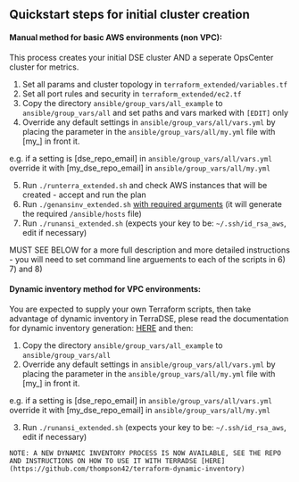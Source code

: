 
## Quickstart steps for initial cluster creation

#### Manual method for basic AWS environments (non VPC):

This process creates your initial DSE cluster AND a seperate OpsCenter cluster for metrics.

1. Set all params and cluster topology in `terraform_extended/variables.tf`
2. Set all port rules and security in `terraform_extended/ec2.tf`
3. Copy the directory `ansible/group_vars/all_example` to `ansible/group_vars/all` and set paths and vars marked with `[EDIT]` only
4. Override any default settings in `ansible/group_vars/all/vars.yml` by placing the parameter in the `ansible/group_vars/all/my.yml` file with  [my_] in front it.

e.g. if a setting is [dse_repo_email] in `ansible/group_vars/all/vars.yml` override it with [my_dse_repo_email] in `ansible/group_vars/all/my.yml`


5. Run `./runterra_extended.sh` and check AWS instances that will be created - accept and run the plan 
6. Run `./genansinv_extended.sh` [with required arguments](genansinv_extended.md) (it will generate the required `/ansible/hosts` file)
7. Run `./runansi_extended.sh` (expects your key to be: `~/.ssh/id_rsa_aws`, edit if necessary)

MUST SEE BELOW for a more full description and more detailed instructions - you will need to set command line arguements to each of the scripts in 6) 7) and 8)

#### Dynamic inventory method for VPC environments:

You are expected to supply your own Terraform scripts, then take advantage of dynamic inventory in TerraDSE, plese read the documentation for dynamic inventory generation: [HERE](https://github.com/thompson42/terraform-dynamic-inventory) and then:

1. Copy the directory `ansible/group_vars/all_example` to `ansible/group_vars/all`
2. Override any default settings in `ansible/group_vars/all/vars.yml` by placing the parameter in the `ansible/group_vars/all/my.yml` file with  [my_] in front it.

e.g. if a setting is [dse_repo_email] in `ansible/group_vars/all/vars.yml` override it with [my_dse_repo_email] in `ansible/group_vars/all/my.yml`

3. Run `./runansi_extended.sh` (expects your key to be: `~/.ssh/id_rsa_aws`, edit if necessary)

```
NOTE: A NEW DYNAMIC INVENTORY PROCESS IS NOW AVAILABLE, SEE THE REPO AND INSTRUCTIONS ON HOW TO USE IT WITH TERRADSE [HERE](https://github.com/thompson42/terraform-dynamic-inventory)
```
